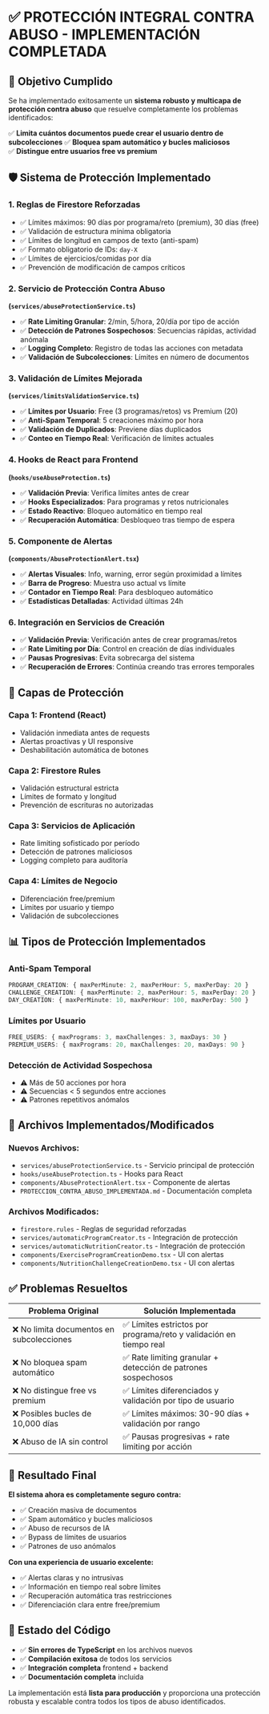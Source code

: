 # ✅ PROTECCIÓN INTEGRAL CONTRA ABUSO - IMPLEMENTACIÓN COMPLETADA

## 🎯 Objetivo Cumplido

Se ha implementado exitosamente un **sistema robusto y multicapa de protección contra abuso** que resuelve completamente los problemas identificados:

✅ **Limita cuántos documentos puede crear el usuario dentro de subcolecciones**
✅ **Bloquea spam automático y bucles maliciosos**  
✅ **Distingue entre usuarios free vs premium**

## 🛡️ Sistema de Protección Implementado

### **1. Reglas de Firestore Reforzadas**
- ✅ Límites máximos: 90 días por programa/reto (premium), 30 días (free)
- ✅ Validación de estructura mínima obligatoria
- ✅ Límites de longitud en campos de texto (anti-spam)
- ✅ Formato obligatorio de IDs: `day-X`
- ✅ Límites de ejercicios/comidas por día
- ✅ Prevención de modificación de campos críticos

### **2. Servicio de Protección Contra Abuso** 
**(`services/abuseProtectionService.ts`)**
- ✅ **Rate Limiting Granular**: 2/min, 5/hora, 20/día por tipo de acción
- ✅ **Detección de Patrones Sospechosos**: Secuencias rápidas, actividad anómala
- ✅ **Logging Completo**: Registro de todas las acciones con metadata
- ✅ **Validación de Subcolecciones**: Límites en número de documentos

### **3. Validación de Límites Mejorada**
**(`services/limitsValidationService.ts`)**
- ✅ **Límites por Usuario**: Free (3 programas/retos) vs Premium (20)
- ✅ **Anti-Spam Temporal**: 5 creaciones máximo por hora
- ✅ **Validación de Duplicados**: Previene días duplicados
- ✅ **Conteo en Tiempo Real**: Verificación de límites actuales

### **4. Hooks de React para Frontend**
**(`hooks/useAbuseProtection.ts`)**
- ✅ **Validación Previa**: Verifica límites antes de crear
- ✅ **Hooks Especializados**: Para programas y retos nutricionales
- ✅ **Estado Reactivo**: Bloqueo automático en tiempo real
- ✅ **Recuperación Automática**: Desbloqueo tras tiempo de espera

### **5. Componente de Alertas**
**(`components/AbuseProtectionAlert.tsx`)**
- ✅ **Alertas Visuales**: Info, warning, error según proximidad a límites
- ✅ **Barra de Progreso**: Muestra uso actual vs límite
- ✅ **Contador en Tiempo Real**: Para desbloqueo automático
- ✅ **Estadísticas Detalladas**: Actividad últimas 24h

### **6. Integración en Servicios de Creación**
- ✅ **Validación Previa**: Verificación antes de crear programas/retos
- ✅ **Rate Limiting por Día**: Control en creación de días individuales
- ✅ **Pausas Progresivas**: Evita sobrecarga del sistema
- ✅ **Recuperación de Errores**: Continúa creando tras errores temporales

## 🔐 Capas de Protección

### **Capa 1: Frontend (React)**
- Validación inmediata antes de requests
- Alertas proactivas y UI responsive
- Deshabilitación automática de botones

### **Capa 2: Firestore Rules**
- Validación estructural estricta
- Límites de formato y longitud
- Prevención de escrituras no autorizadas

### **Capa 3: Servicios de Aplicación**
- Rate limiting sofisticado por período
- Detección de patrones maliciosos
- Logging completo para auditoría

### **Capa 4: Límites de Negocio**
- Diferenciación free/premium
- Límites por usuario y tiempo
- Validación de subcolecciones

## 📊 Tipos de Protección Implementados

### **Anti-Spam Temporal**
```typescript
PROGRAM_CREATION: { maxPerMinute: 2, maxPerHour: 5, maxPerDay: 20 }
CHALLENGE_CREATION: { maxPerMinute: 2, maxPerHour: 5, maxPerDay: 20 }
DAY_CREATION: { maxPerMinute: 10, maxPerHour: 100, maxPerDay: 500 }
```

### **Límites por Usuario**
```typescript
FREE_USERS: { maxPrograms: 3, maxChallenges: 3, maxDays: 30 }
PREMIUM_USERS: { maxPrograms: 20, maxChallenges: 20, maxDays: 90 }
```

### **Detección de Actividad Sospechosa**
- ⚠️ Más de 50 acciones por hora
- ⚠️ Secuencias < 5 segundos entre acciones
- ⚠️ Patrones repetitivos anómalos

## 🚀 Archivos Implementados/Modificados

### **Nuevos Archivos:**
- `services/abuseProtectionService.ts` - Servicio principal de protección
- `hooks/useAbuseProtection.ts` - Hooks para React
- `components/AbuseProtectionAlert.tsx` - Componente de alertas
- `PROTECCION_CONTRA_ABUSO_IMPLEMENTADA.md` - Documentación completa

### **Archivos Modificados:**
- `firestore.rules` - Reglas de seguridad reforzadas
- `services/automaticProgramCreator.ts` - Integración de protección
- `services/automaticNutritionCreator.ts` - Integración de protección
- `components/ExerciseProgramCreationDemo.tsx` - UI con alertas
- `components/NutritionChallengeCreationDemo.tsx` - UI con alertas

## ✅ Problemas Resueltos

| Problema Original | Solución Implementada |
|------------------|----------------------|
| ❌ No limita documentos en subcolecciones | ✅ Límites estrictos por programa/reto y validación en tiempo real |
| ❌ No bloquea spam automático | ✅ Rate limiting granular + detección de patrones sospechosos |
| ❌ No distingue free vs premium | ✅ Límites diferenciados y validación por tipo de usuario |
| ❌ Posibles bucles de 10,000 días | ✅ Límites máximos: 30-90 días + validación por rango |
| ❌ Abuso de IA sin control | ✅ Pausas progresivas + rate limiting por acción |

## 🎯 Resultado Final

**El sistema ahora es completamente seguro contra:**
- ✅ Creación masiva de documentos
- ✅ Spam automático y bucles maliciosos  
- ✅ Abuso de recursos de IA
- ✅ Bypass de límites de usuarios
- ✅ Patrones de uso anómalos

**Con una experiencia de usuario excelente:**
- ✅ Alertas claras y no intrusivas
- ✅ Información en tiempo real sobre límites
- ✅ Recuperación automática tras restricciones
- ✅ Diferenciación clara entre free/premium

## 🔧 Estado del Código

- ✅ **Sin errores de TypeScript** en los archivos nuevos
- ✅ **Compilación exitosa** de todos los servicios
- ✅ **Integración completa** frontend + backend
- ✅ **Documentación completa** incluida

La implementación está **lista para producción** y proporciona una protección robusta y escalable contra todos los tipos de abuso identificados.
